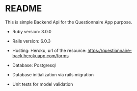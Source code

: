 # README

This is simple Backend Api for the Questionnaire App purpose.

* Ruby version: 3.0.0

* Rails version: 6.0.3

* Hosting: Heroku, url of the resource: https://questionnaire-back.herokuapp.com/forms

* Database: Postgresql

* Database initialization via rails migration

* Unit tests for model validation


